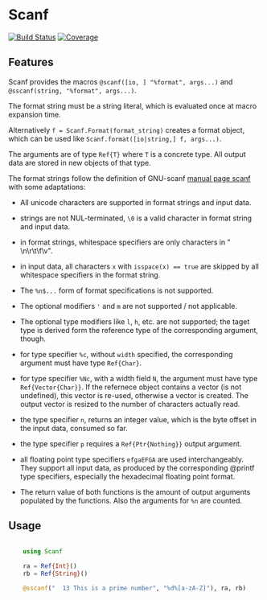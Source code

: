 # Scanf

[![Build Status](https://github.com/KlausC/Scanf.jl/workflows/CI/badge.svg)](https://github.com/KlausC/Scanf.jl/actions)
[![Coverage](https://codecov.io/gh/KlausC/Scanf.jl/branch/master/graph/badge.svg)](https://codecov.io/gh/KlausC/Scanf.jl)


## Features

Scanf provides the macros `@scanf([io, ] "%format", args...)` and `@sscanf(string, "%format", args...)`.

The format string must be a string literal, which is evaluated once at macro expansion time.

Alternatively `f = Scanf.Format(format_string)` creates a format object, which can be used like `Scanf.format([io|string,] f, args...)`.

The arguments are of type `Ref{T}` where `T` is a concrete type. 
All output data are stored in new objects of that type.

The format strings follow the definition of GNU-scanf [manual page scanf](https://www.man7.org/linux/man-pages/man3/scanf.3.html)
with some adaptations:

+ All unicode characters are supported in format strings and input data.

+ strings are not NUL-terminated, `\0` is a valid character in format string and input data.

+ in format strings, whitespace specifiers are only characters in " \n\r\t\f\v".

+ in input data, all characters `x` with `isspace(x) == true` are skipped by all whitespace specifiers in the format string.

+ The `%n$...` form of format specifications is not supported.

+ The optional modifiers `'` and `m` are not supported / not applicable.

+ The optional type modifiers like `l`, `h`, etc. are not supported; the taget type is derived form the reference type of the corresponding
argument, though.

+ for type specifier `%c`, without `width` specified, the corresponding argument must have type `Ref{Char}`.

+ for type specifier `%Nc`, with a width field `N`, the argument must have type `Ref{Vector{Char}}`.
  If the refernece object contains a vector (is not undefined), this vector is re-used, otherwise a vector is created. 
  The output vector is resized to the number of characters actually read.

+ the type specifier `n`, returns an integer value, which is the byte offset in the input data, consumed so far.

+ the type specifier `p` requires a `Ref{Ptr{Nothing}}` output argument.

+ all floating point type specifiers `efgaEFGA` are used interchangeably. They support all input data, as produced by the corresponding
  @printf type specifiers, especially the hexadecimal floating point format.

+ The return value of both functions is the amount of output arguments populated by the functions. Also the arguments for `%n` are counted. 

 ## Usage

 ```julia

     using Scanf
    
     ra = Ref{Int}()
     rb = Ref{String}()

     @sscanf("  13 This is a prime number", "%d%[a-zA-Z]"), ra, rb)
```
